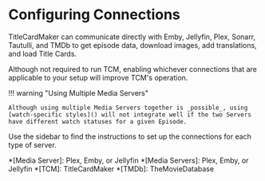 # Configuring Connections
TitleCardMaker can communicate directly with Emby, Jellyfin, Plex,
Sonarr, Tautulli, and TMDb to get episode data, download images, add
translations, and load Title Cards.

Although not required to run TCM, enabling whichever connections that
are applicable to your setup will improve TCM's operation.

!!! warning "Using Multiple Media Servers"

    Although using multiple Media Servers together is _possible_, using
    [watch-specific styles]() will not integrate well if the two Servers
    have different watch statuses for a given Episode.

Use the sidebar to find the instructions to set up the connections for
each type of server.

*[Media Server]: Plex, Emby, or Jellyfin
*[Media Servers]: Plex, Emby, or Jellyfin
*[TCM]: TitleCardMaker
*[TMDb]: TheMovieDatabase